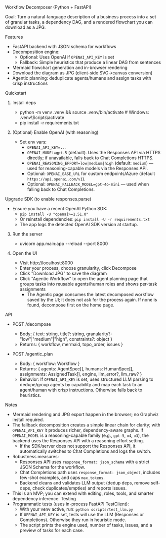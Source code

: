 Workflow Decomposer (Python + FastAPI)

Goal: Turn a natural-language description of a business process into a set of granular tasks, a dependency DAG, and a rendered flowchart you can download as a JPG.

Features
- FastAPI backend with JSON schema for workflows
- Decomposition engine:
  - Optional: Uses OpenAI if `OPENAI_API_KEY` is set
  - Fallback: Simple heuristics that produce a linear DAG from sentences
- Mermaid flowchart generation and in-browser rendering
- Download the diagram as JPG (client-side SVG->canvas conversion)
 - Agentic planning: deduplicate agents/humans and assign tasks with crisp instructions

Quickstart
1) Install deps
   - python -m venv .venv && source .venv/bin/activate  # Windows: .venv\\Scripts\\activate
   - pip install -r requirements.txt

2) (Optional) Enable OpenAI (with reasoning)
   - Set env vars:
     - `OPENAI_API_KEY=...`
     - `OPENAI_MODEL=gpt-5` (default). Uses the Responses API via HTTPS directly; if unavailable, falls back to Chat Completions HTTPS.
     - `OPENAI_REASONING_EFFORT=low|medium|high` (default: `medium`) — used for reasoning-capable models via the Responses API.
     - Optional: `OPENAI_BASE_URL` for custom endpoints/Azure (default `https://api.openai.com/v1`).
     - Optional: `OPENAI_FALLBACK_MODEL=gpt-4o-mini` — used when falling back to Chat Completions.

Upgrade SDK (to enable responses.parse)
- Ensure you have a recent OpenAI Python SDK:
  - `pip install -U "openai>=1.51.0"`
  - Or reinstall dependencies: `pip install -U -r requirements.txt`
  - The app logs the detected OpenAI SDK version at startup.

3) Run the server
   - uvicorn app.main:app --reload --port 8000

4) Open the UI
   - Visit http://localhost:8000
   - Enter your process, choose granularity, click Decompose
   - Click "Download JPG" to save the diagram
   - Click "Agentic Workflow" to open the agent planning page that groups tasks into reusable agents/human roles and shows per-task assignments
     - The Agentic page consumes the latest decomposed workflow saved by the UI; it does not ask for the process again. If none is found, decompose first on the home page.

API
- POST /decompose
  - Body: { text: string, title?: string, granularity?: "low"|"medium"|"high", constraints?: object }
  - Returns: { workflow, mermaid, topo_order, issues }

- POST /agentic_plan
  - Body: { workflow: Workflow }
  - Returns: { agents: AgentSpec[], humans: HumanSpec[], assignments: AssignedTask[], engine, llm_error?, llm_raw? }
  - Behavior: If `OPENAI_API_KEY` is set, uses structured LLM parsing to dedupe/group agents by capability and map each task to an agent/human with crisp instructions. Otherwise falls back to heuristics.

Notes
- Mermaid rendering and JPG export happen in the browser; no Graphviz install required.
- The fallback decomposition creates a simple linear chain for clarity; with `OPENAI_API_KEY` it produces richer, dependency-aware graphs. If `OPENAI_MODEL` is a reasoning-capable family (e.g., `gpt-5`, `o4`, `o3`), the backend uses the Responses API with a reasoning effort setting.
  - If the SDK/server does not support the Responses API, it automatically switches to Chat Completions and logs the switch.
- Robustness measures:
  - Responses API uses `response_format: json_schema` with a strict JSON Schema for the workflow.
  - Chat Completions path uses `response_format: json_object`, includes few-shot examples, and caps `max_tokens`.
  - Backend cleans and validates LLM output (dedup deps, remove self-deps, check duplicates/empties) and reports issues.
- This is an MVP; you can extend with editing, roles, tools, and smarter dependency inference.
Testing
- Programmatic tests (uses in-process FastAPI TestClient):
  - With your venv active, run: `python scripts/test_llm.py`
  - If `OPENAI_API_KEY` is set, tests will use the LLM (Responses or Completions). Otherwise they run in heuristic mode.
  - The script prints the engine used, number of tasks, issues, and a preview of tasks for each case.
